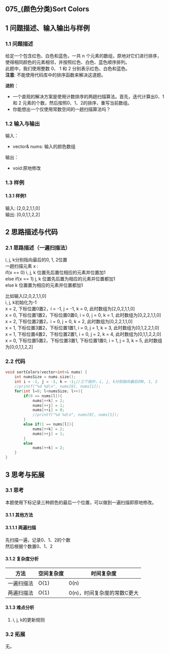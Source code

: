 ## 075_(颜色分类)Sort Colors
## 1 问题描述、输入输出与样例
### 1.1 问题描述
给定一个包含红色、白色和蓝色，一共 n 个元素的数组，原地对它们进行排序，使得相同颜色的元素相邻，并按照红色、白色、蓝色顺序排列。<br>
此题中，我们使用整数 0、 1 和 2 分别表示红色、白色和蓝色。<br>
__注意__:
不能使用代码库中的排序函数来解决这道题。

__进阶__：
* 一个直观的解决方案是使用计数排序的两趟扫描算法。首先，迭代计算出0、1 和 2 元素的个数，然后按照0、1、2的排序，重写当前数组。<br>
* 你能想出一个仅使用常数空间的一趟扫描算法吗？
### 1.2 输入与输出
输入：
* vector<int>& nums: 输入的颜色数组

输出：
* void:原地修改
### 1.3 样例
#### 1.3.1 样例1
输入: [2,0,2,1,1,0]<br>
输出: [0,0,1,1,2,2]<br>
## 2 思路描述与代码	
### 2.1 思路描述（一遍扫描法）
i, j, k分别指向最后的0, 1, 2位置<br>
一趟扫描元素 x :<br>
if(x == 0) i, j, k 位置先后置位相应的元素并位置加1<br>
else if(x == 1) j, k 位置先后置为相应的元素并位置都加1<br>
else k 位置置为相应的元素并位置都加1<br>

比如输入[2,0,2,1,1,0]<br>
i, j, k初始化为-1<br>
x = 2, 下标位置0置2，i = -1, j = -1, k = 0, 此时数组为[2,0,2,1,1,0]<br>
x = 0, 下标位置1置2，下标位置0置0, i = 0, j = 0, k = 1, 此时数组为[0,2,2,1,1,0]<br>
x = 2, 下标位置2置2，i = 0, j = 0, k = 2, 此时数组为[0,2,2,1,1,0]<br>
x = 1, 下标位置3置2，下标位置1置1, i = 0, j = 1, k = 3, 此时数组为[0,1,2,2,1,0]<br>
x = 1, 下标位置4置2，下标位置2置1, i = 0, j = 2, k = 4, 此时数组为[0,1,1,2,2,0]<br>
x = 0, 下标位置5置2，下标位置3置1, 下标位置1置0, i = 1, j = 3, k = 5, 此时数组为[0,0,1,1,2,2]<br>
### 2.2 代码
```cpp
void sortColors(vector<int>& nums) {
    int numsSize = nums.size();
    int i = -1, j = -1, k = -1;//三个指针，i, j, k分别指向最后的0, 1, 2
    //printf("%d %d\n", nums[0], nums[1]);
    for(int l=0; l<numsSize; l++){
        if(0 == nums[l]){
            nums[++k] = 2;
            nums[++j] = 1;
            nums[++i] = 0;
            //printf("%d %d\n", nums[0], nums[1]);
        }
        else if(1 == nums[l]){
            nums[++k] = 2;
            nums[++j] = 1;
        }
        else
            nums[++k] = 2;
    }
}
```
## 3 思考与拓展
### 3.1 思考
本题使用下标记录三种颜色的最后一个位置，可以做到一遍扫描即原地修改。
#### 3.1.1 其他方法
#### 3.1.1.1 两遍扫描
先扫描一遍，记录0、1、2的个数<br>
然后根据个数置0、1、2
#### 3.1.2 复杂度分析
方法|空间复杂度|时间复杂度
--- | --- | ---
一遍扫描法|O(1)|0(n)
两遍扫描法|O(1)|0(n)，时间复杂度的常数C更大
#### 3.1.3 难点分析
1. i, j, k的更新规则

### 3.2 拓展
无。
